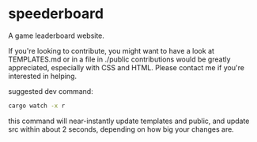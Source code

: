# speederboard

A game leaderboard website.

If you're looking to contribute, you might want to have a look at TEMPLATES.md or in a file in ./public
contributions would be greatly appreciated, especially with CSS and HTML. Please contact me if you're interested in helping.

suggested dev command:

```bash
cargo watch -x r
```

this command will near-instantly update templates and public, and update src within about 2 seconds, depending on how big your changes are.

